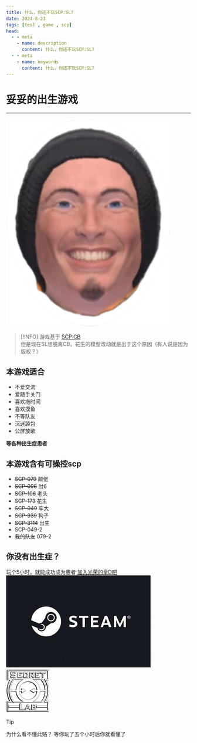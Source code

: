 ```yaml
---
title: 什么，你还不玩SCP:SL?
date: 2024-8-23
tags: [test , game , scp]
head:
  - - meta
    - name: description
      content: 什么，你还不玩SCP:SL?
  - - meta
    - name: keywords
      content: 什么，你还不玩SCP:SL?
---
```


# 妥妥的出生游戏

---
![dd](img/dd.png)

> [!INFO]
> 游戏基于 [SCP:CB](https://www.scpcbgame.com/)  
> 但是现在SL想脱离CB，花生的模型改动就是出于这个原因（有人说是因为版权？）

## 本游戏适合
- 不爱交流
- 爱随手关门
- 喜欢拖时间
- 喜欢摸鱼
- 不等队友
- 沉迷舔包
- 公屏放歌

**等各种出生症患者**

## 本游戏含有可操控scp
- ~~SCP-079~~ 颠佬
- ~~SCP-096~~ 肘6
- ~~SCP-106~~ 老头
- ~~SCP-173~~ 花生
- ~~SCP-049~~ 牢大
- ~~SCP-939~~ 狗子
- ~~SCP-3114~~ 出生
- SCP-049-2
- ~~我的队友~~ 079-2

## 你没有出生症？
玩个5小时，就能成功成为患者
[加入光荣的皇D吧](https://store.steampowered.com/app/700330/SCP__SCP_Secret_Laboratory/)  
![steamlogo](img/steamlogo.jpg)  
![sllogo](img/sllogo.png)

> [!TIP]
> 为什么看不懂此贴？
> 等你玩了五个小时后你就看懂了
